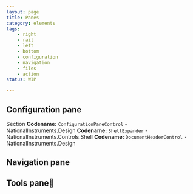 ```yaml
---
layout: page
title: Panes
category: elements
tags:
    - right
    - rail
    - left
    - bottom
    - configuration
    - navigation
    - files
    - action
status: WIP

---
```

## Configuration pane

Section
**Codename:** `ConfigurationPaneControl` - NationalInstruments.Design
**Codename:** `ShellExpander` - NationalInstruments.Controls.Shell
**Codename:** `DocumentHeaderControl` - NationalInstruments.Design

## Navigation pane

## Tools pane
